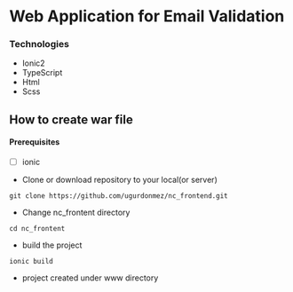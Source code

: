 # Web Application for Email Validation #

### Technologies ###
* Ionic2
* TypeScript
* Html
* Scss

## How to create war file ##

#### Prerequisites ####
- [ ] ionic

* Clone or download repository to your local(or server)

`git clone https://github.com/ugurdonmez/nc_frontend.git`

* Change nc_frontent directory

`cd nc_frontent`

* build the project

`ionic build`

* project created under www directory
